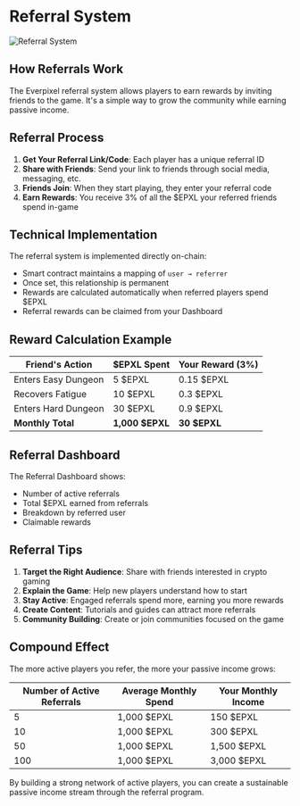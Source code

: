 # Referral System

![Referral System](https://placeholder.com/wp-content/uploads/2018/10/placeholder.png)

## How Referrals Work

The Everpixel referral system allows players to earn rewards by inviting friends to the game. It's a simple way to grow the community while earning passive income.

## Referral Process

1. **Get Your Referral Link/Code**: Each player has a unique referral ID
2. **Share with Friends**: Send your link to friends through social media, messaging, etc.
3. **Friends Join**: When they start playing, they enter your referral code
4. **Earn Rewards**: You receive 3% of all the $EPXL your referred friends spend in-game

## Technical Implementation

The referral system is implemented directly on-chain:
- Smart contract maintains a mapping of `user → referrer`
- Once set, this relationship is permanent
- Rewards are calculated automatically when referred players spend $EPXL
- Referral rewards can be claimed from your Dashboard

## Reward Calculation Example

| Friend's Action | $EPXL Spent | Your Reward (3%) |
|-----------------|-------------|------------------|
| Enters Easy Dungeon | 5 $EPXL | 0.15 $EPXL |
| Recovers Fatigue | 10 $EPXL | 0.3 $EPXL |
| Enters Hard Dungeon | 30 $EPXL | 0.9 $EPXL |
| **Monthly Total** | **1,000 $EPXL** | **30 $EPXL** |

## Referral Dashboard

The Referral Dashboard shows:
- Number of active referrals
- Total $EPXL earned from referrals
- Breakdown by referred user
- Claimable rewards

## Referral Tips

1. **Target the Right Audience**: Share with friends interested in crypto gaming
2. **Explain the Game**: Help new players understand how to start
3. **Stay Active**: Engaged referrals spend more, earning you more rewards
4. **Create Content**: Tutorials and guides can attract more referrals
5. **Community Building**: Create or join communities focused on the game

## Compound Effect

The more active players you refer, the more your passive income grows:

| Number of Active Referrals | Average Monthly Spend | Your Monthly Income |
|----------------------------|----------------------|---------------------|
| 5 | 1,000 $EPXL | 150 $EPXL |
| 10 | 1,000 $EPXL | 300 $EPXL |
| 50 | 1,000 $EPXL | 1,500 $EPXL |
| 100 | 1,000 $EPXL | 3,000 $EPXL |

By building a strong network of active players, you can create a sustainable passive income stream through the referral program.